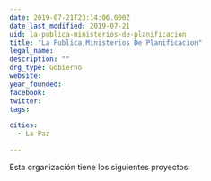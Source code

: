 ```yaml
---
date: 2019-07-21T23:14:06.000Z
date_last_modified: 2019-07-21
uid: la-publica-ministerios-de-planificacion
title: "La Publica,Ministerios De Planificacion"
legal_name: 
description: ""
org_type: Gobierno
website: 
year_founded: 
facebook: 
twitter: 
tags:

cities: 
  - La Paz

---
```


Esta organización tiene los siguientes proyectos:


